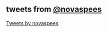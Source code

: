 ---
---

## tweets from [@novaspees](https://twitter.com/novaspees)

<a class="twitter-timeline"
  data-theme="dark"
  data-height="max"
  data-chrome="noheader nofooter noborders transparent"
  dnt="true"
  href="https://twitter.com/novaspees">Tweets by novaspees</a>
<script async src="https://platform.twitter.com/widgets.js" charset="utf-8"></script>
